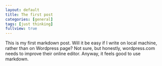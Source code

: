 ```yaml
---
layout: default
title: The first post
categories: [general]
tags: [just thinking]
fullview: true
---
```


This is my first markdown post. Will it be easy if I write on local machine, rather than on Wordpress page? Not sure, but honestly, wordpress.com needs to improve their online editor. Anyway, it feels good to use markdown.


